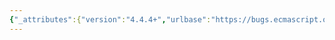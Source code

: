 ```yaml
---
{"_attributes":{"version":"4.4.4+","urlbase":"https://bugs.ecmascript.org/","maintainer":"dherman@mozilla.com"},"bug":{"bug_id":918,"creation_ts":"2012-11-02 11:50:00 -0700","short_desc":"11.2: \"contains\"","delta_ts":"2012-11-23 09:45:53 -0800","product":"Draft for 6th Edition","component":"editorial issue","version":"Rev 11: October 26, 2012 Draft","rep_platform":"All","op_sys":"All","bug_status":"RESOLVED","resolution":"FIXED","priority":"Normal","bug_severity":"normal","everconfirmed":true,"reporter":{"uid":"jmdyck","name":"Michael Dyck"},"assigned_to":{"uid":"allen","name":"Allen Wirfs-Brock"},"long_desc":[{"commentid":2403,"comment_count":0,"who":{"uid":"jmdyck","name":"Michael Dyck"},"bug_when":"2012-11-02 11:50:26 -0700","thetext":"In 11.2 \"Left-Hand-Side Expressions\",\nunder \"Static Semantics: Contains\",\nrule 1 step 1 says:\n     If MemberExpression contains symbol is true, return true.\nand rule 3 step 1 says:\n      If CallExpression contains symbol is true, return true.\n\nIn each case, change \"contains\" to \"Contains\", I believe."},{"commentid":2535,"comment_count":1,"who":{"uid":"allen","name":"Allen Wirfs-Brock"},"bug_when":"2012-11-22 11:07:32 -0800","thetext":"corrected in rev 12 editor's draft"},{"commentid":2693,"comment_count":2,"who":{"uid":"allen","name":"Allen Wirfs-Brock"},"bug_when":"2012-11-23 09:45:53 -0800","thetext":"corrected in rev 12, Nov. 22, 2012 draft"}]}}
---
```

